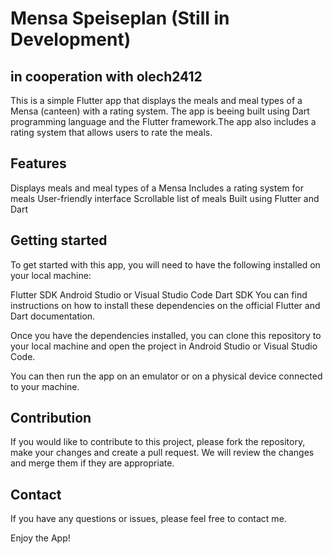 # Mensa Speiseplan (Still in Development)
## in cooperation with olech2412
This is a simple Flutter app that displays the meals and meal types of a Mensa (canteen) with a rating system.  The app is beeing built using Dart programming language and the Flutter framework.The app also includes a rating system that allows users to rate the meals.

## Features
Displays meals and meal types of a Mensa
Includes a rating system for meals
User-friendly interface
Scrollable list of meals
Built using Flutter and Dart

## Getting started
To get started with this app, you will need to have the following installed on your local machine:

Flutter SDK
Android Studio or Visual Studio Code
Dart SDK
You can find instructions on how to install these dependencies on the official Flutter and Dart documentation.

Once you have the dependencies installed, you can clone this repository to your local machine and open the project in Android Studio or Visual Studio Code.

You can then run the app on an emulator or on a physical device connected to your machine.

## Contribution
If you would like to contribute to this project, please fork the repository, make your changes and create a pull request. We will review the changes and merge them if they are appropriate.

## Contact
If you have any questions or issues, please feel free to contact me.

Enjoy the App!
